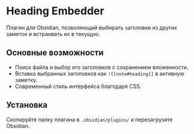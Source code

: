 # Heading Embedder

Плагин для Obsidian, позволяющий выбирать заголовки из других заметок и встраивать их в текущую.

## Основные возможности
* Поиск файла и выбор его заголовков с сохранением вложенности.
* Вставка выбранных заголовков как `![[note#heading]]` в активную заметку.
* Современный стиль интерфейса благодаря CSS.

## Установка
Скопируйте папку плагина в `.obsidian/plugins/` и перезагрузите Obsidian.
